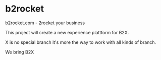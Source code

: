 # b2rocket
b2rocket.com - 2rocket your business

This project will create a new experience plattform for B2X. 

X is no special branch it's more the way to work with all kinds of branch.
 
We bring B2X
